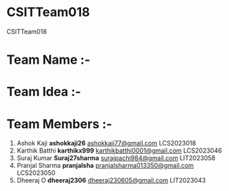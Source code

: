# CSITTeam018
CSITTeam018

# Team Name :-  

# Team Idea :- 

# Team Members :- 
1. Ashok Kaji        **ashokkaji26**   ashokkaji77@gmail.com        LCS2023018
2. Karthik Batthi    **karthikx999**   karthikbatthi0001@gmail.com  LCS2023046
3. Suraj Kumar       **Suraj27sharma**  surajpachi984@gmail.com      LIT2023058
4. Pranjal Sharma    **pranjalsha**     pranjalsharma013350@gmail.com LCS2023050
5. Dheeraj O         **dheeraj2306**    dheeraj230605@gmail.com      LIT2023043
